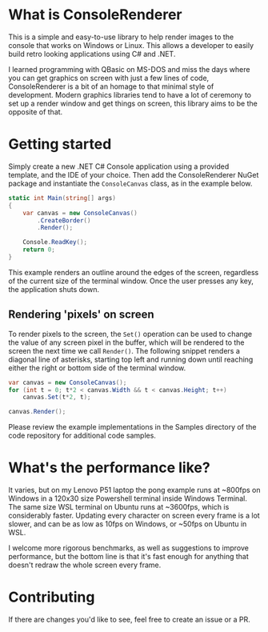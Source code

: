 # What is ConsoleRenderer
This is a simple and easy-to-use library to help render images to the console that works on Windows or Linux. This allows a developer to easily build retro looking applications using C# and .NET.

I learned programming with QBasic on MS-DOS and miss the days where you can get graphics on screen with just a few lines of code, ConsoleRenderer is a bit of an homage to that minimal style of development. Modern graphics libraries tend to have a lot of ceremony to set up a render window and get things on screen, this library aims to be the opposite of that.

# Getting started
Simply create a new .NET C# Console application using a provided template, and the IDE of your choice. Then add the ConsoleRenderer NuGet package and instantiate the `ConsoleCanvas` class, as in the example below.
```csharp
static int Main(string[] args)
{
	var canvas = new ConsoleCanvas()
		.CreateBorder()
		.Render();

	Console.ReadKey();
	return 0;
}
```
This example renders an outline around the edges of the screen, regardless of the current size of the terminal window. Once the user presses any key, the application shuts down.

## Rendering 'pixels' on screen
To render pixels to the screen, the `Set()` operation can be used to change the value of any screen pixel in the buffer, which will be rendered to the screen the next time we call `Render()`. The following snippet renders a diagonal line of asterisks, starting top left and running down until reaching either the right or bottom side of the terminal window.
```csharp
var canvas = new ConsoleCanvas();
for (int t = 0; t*2 < canvas.Width && t < canvas.Height; t++)
	canvas.Set(t*2, t);

canvas.Render();
```

Please review the example implementations in the Samples directory of the code repository for additional code samples.

# What's the performance like?
It varies, but on my Lenovo P51 laptop the pong example runs at ~800fps on Windows in a 120x30 size Powershell terminal inside Windows Terminal. The same size WSL terminal on Ubuntu runs at ~3600fps, which is considerably faster. Updating every character on screen every frame is a lot slower, and can be as low as 10fps on Windows, or ~50fps on Ubuntu in WSL.

I welcome more rigorous benchmarks, as well as suggestions to improve performance, but the bottom line is that it's fast enough for anything that doesn't redraw the whole screen every frame.

# Contributing
If there are changes you'd like to see, feel free to create an issue or a PR.

